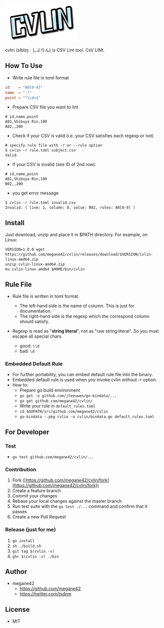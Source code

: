 ![logo](logo.png)

cvlin (síblɪŋ : しぶりん) is CSV Lint tool. CsV LINt.

## How To Use

* Write rule file in toml format

```toml
id    = "A0[0-9]"
name  = ".*"
point = "^\\d+$"
```

* Prepare CSV file you want to lint

```csv
# id,name,point
A01,Shibuya Rin,100
A02,,200
```

* Check if your CSV is valid (i.e. your CSV satisfies each regexp or not)

```shell
# specify rule file with -r or --rule option
$ cvlin -r rule.toml subject.csv
Valid.
```

* If your CSV is invalid (see ID of 2nd row):

```csv
# id,name,point
A01,Shibuya Rin,100
B02,,200
```

* you get error message

```
$ cvlin -r rule.toml invalid.csv 
Invalid. ( line: 1, column: 0, value: B02, rules: A0[0-9] )
```

## Install

Just download, unzip and place it in $PATH directory. For example, on Linux:

```shell
VERSION=1.0.0 wget https://github.com/megane42/cvlin/releases/download/$VERSION/cvlin-linux-amd64.zip
unzip cvlin-linux-amd64.zip
mv cvlin-linux-amd64 $HOME/bin/cvlin
```

## Rule File

* Rule file is written in toml format.
    * The left-hand side is the name of column. This is just for documentation.
    * The right-hand side is the regexp which the correspond column should satisfy.

* Regexp is read as "**string literal**", not as "raw string literal". So you must escape all special chars.
    * good: `\\d`
    * bad: `\d`

### Embedded Default Rule

* For further portability, you can embed default rule file into the binary.
* Embedded default rule is used when you invoke cvlin without -r option.
* How to:
  * Prepare go build environment
  * `go get -u github.com/jteeuwen/go-bindata/...`
  * `go get github.com/megane42/cvlin/`
  * Write your rule in `default_rules.toml`
  * `cd $GOPATH/src/github.com/megane42/cvlin`
  * `go-bindata --pkg cvlin -o cvlin/bindata.go default_rules.toml`

## For Developer

### Test
* `go test github.com/megane42/cvlin/...`

### Contribution

1. Fork ([https://github.com/megane42/cvlin/fork](https://github.com/megane42/cvlin/fork))
1. Create a feature branch
1. Commit your changes
1. Rebase your local changes against the master branch
1. Run test suite with the `go test ./...` command and confirm that it passes
1. Create a new Pull Request

### Release (just for me)
1. `go install`
1. `sh ./build.sh`
1. `git tag $(cvlin -v)`
1. `ghr $(cvlin -v) ./bin`

## Author

* megane42
    * https://github.com/megane42
    * https://twitter.com/tsdnm

## License

* MIT

